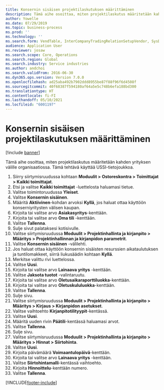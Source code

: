 ```yaml
---
title: Konsernin sisäisen projektilaskutuksen määrittäminen
description: Tämä aihe osoittaa, miten projektilaskutus määritetään kahden yrityksen välille organisaatiossa.
author: Yowelle
ms.date: 07/29/2019
ms.topic: business-process
ms.prod: ''
ms.technology: ''
ms.search.form: VendTable, InterCompanyTradingRelationSetupVendor, SysDataAreaSelectLookup, ProjParameters, ProjPosting, ProjTransferPrice
audience: Application User
ms.reviewer: josaw
ms.search.scope: Core, Operations
ms.search.region: Global
ms.search.industry: Service industries
ms.author: andchoi
ms.search.validFrom: 2016-06-30
ms.dyn365.ops.version: Version 7.0.0
ms.openlocfilehash: ad25aba492b7902ddd8955be87f88f96f6d4508f
ms.sourcegitcommit: 40f68387f594180af64a5e5c748b6efa188bd300
ms.translationtype: HT
ms.contentlocale: fi-FI
ms.lasthandoff: 05/10/2021
ms.locfileid: "6001197"
---
```

# <a name="configure-intercompany-project-invoicing"></a>Konsernin sisäisen projektilaskutuksen määrittäminen

[!include [banner](../../includes/banner.md)]

Tämä aihe osoittaa, miten projektilaskutus määritetään kahden yrityksen välille organisaatiossa. Tämä tehtävä käyttää USSI-tietojoukkoa.

1. Siirry siirtymisruudussa kohtaan **Moduulit > Ostoreskontra > Toimittajat > Kaikki toimittajat**.
2. Etsi ja valitse **Kaikki toimittajat** -luettelosta haluamasi tietue.
3. Valitse toimintoruudussa **Yleiset**.
4. Valitse **Konsernin sisäinen**.
5. Määritä **Aktiivinen**-kohdan arvoksi **Kyllä**, jos haluat ottaa käyttöön konserniyritysten välisen kaupan.
6. Kirjoita tai valitse arvo **Asiakasyritys**-kenttään.
7. Kirjoita tai valitse arvo **Oma tili** -kenttään.
8. Valitse **Tallenna**.
9. Sulje sivut palataksesi kotisivulle.
10. Valitse siirtymisruudussa **Moduulit > Projektinhallinta ja kirjanpito > Määritys > Projektinhallinnan ja kirjanpidon parametrit**.
11. Valitse **Konsernin sisäinen** -välilehti.
12. Jos haluat ottaa käyttöön konsernin sisäisten resurssien aikataulutuksen ja tuntilomakkeet, siirrä liukusäädin kohtaan **Kyllä**.
13. Merkitse valittu rivi luettelossa.
14. Valitse **Uusi**.
15. Kirjoita tai valitse arvo **Lainaava yritys** -kenttään.
16. Valitse **Jaksota tuotot** -valintaruutu.
17. Kirjoita tai valitse arvo **Oletusaikaraporttiluokka**-kenttään.
18. Kirjoita tai valitse arvo **Oletuskululuokka**-kenttään.
19. Valitse **Tallenna**.
20. Sulje sivu.
21. Valitse siirtymisruudussa **Moduulit > Projektinhallinta ja kirjanpito > Määritys > Kirjaus > Kirjanpidon asetukset**.
22. Valitse vaihtoehto **Kirjanpitotilityypit**-kentässä.
23. Valitse **Uusi**.
24. Määritä uuden rivin **Päätili**-kentässä haluamasi arvot.
25. Valitse **Tallenna**.
26. Sulje sivu.
27. Valitse siirtymisruudussa **Moduulit > Projektinhallinta ja kirjanpito > Määritys > Hinnat > Siirtohinta**.
28. Valitse **Uusi**.
29. Kirjoita päivämäärä **Voimaantulopäivä**-kenttään.
30. Kirjoita tai valitse arvo **Lainaava yritys** -kenttään.
31. Valitse **Siirtohintamalli**-kentässä vaihtoehto.
32. Kirjoita **Hinnoittelu**-kenttään numero.
33. Valitse **Tallenna**.



[!INCLUDE[footer-include](../../includes/footer-banner.md)]